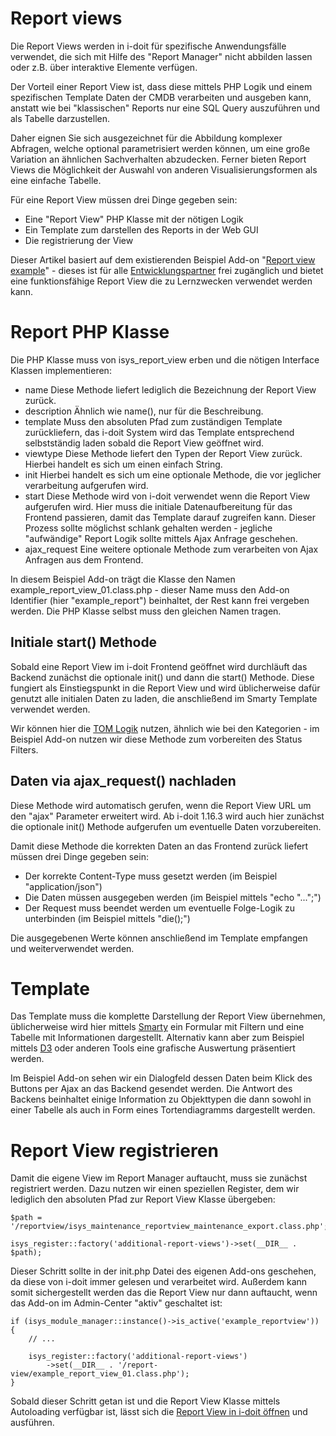 # Report views

Die Report Views werden in i-doit für spezifische Anwendungsfälle verwendet, die sich mit Hilfe des "Report Manager" nicht abbilden lassen oder z.B. über interaktive Elemente verfügen.

Der Vorteil einer Report View ist, dass diese mittels PHP Logik und einem spezifischen Template Daten der CMDB verarbeiten und ausgeben kann, anstatt wie bei "klassischen" Reports nur eine SQL Query auszuführen und als Tabelle darzustellen.

Daher eignen Sie sich ausgezeichnet für die Abbildung komplexer Abfragen, welche optional parametrisiert werden können, um eine große Variation an ähnlichen Sachverhalten abzudecken. Ferner bieten Report Views die Möglichkeit der Auswahl von anderen Visualisierungsformen als eine einfache Tabelle.

Für eine Report View müssen drei Dinge gegeben sein:

*   Eine "Report View" PHP Klasse mit der nötigen Logik
*   Ein Template zum darstellen des Reports in der Web GUI
*   Die registrierung der View

Dieser Artikel basiert auf dem existierenden Beispiel Add-on "[Report view example](https://bitbucket.org/synetics/addon-example-reportview/commits/)" - dieses ist für alle [Entwicklungspartner](https://www.i-doit.com/partner/developer/) frei zugänglich und bietet eine funktionsfähige Report View die zu Lernzwecken verwendet werden kann.

Report PHP Klasse
=================

Die PHP Klasse muss von isys_report_view erben und die nötigen Interface Klassen implementieren:

*   name
    Diese Methode liefert lediglich die Bezeichnung der Report View zurück.
*   description
    Ähnlich wie name(), nur für die Beschreibung.
*   template
    Muss den absoluten Pfad zum zuständigen Template zurückliefern, das i-doit System wird das Template entsprechend selbstständig laden sobald die Report View geöffnet wird.
*   viewtype
    Diese Methode liefert den Typen der Report View zurück. Hierbei handelt es sich um einen einfach String.
*   init
    Hierbei handelt es sich um eine optionale Methode, die vor jeglicher verarbeitung aufgerufen wird.
*   start
    Diese Methode wird von i-doit verwendet wenn die Report View aufgerufen wird. Hier muss die initiale Datenaufbereitung für das Frontend passieren, damit das Template darauf zugreifen kann.
    Dieser Prozess sollte möglichst schlank gehalten werden - jegliche "aufwändige" Report Logik sollte mittels Ajax Anfrage geschehen.
*   ajax_request
    Eine weitere optionale Methode zum verarbeiten von Ajax Anfragen aus dem Frontend.

In diesem Beispiel Add-on trägt die Klasse den Namen example_report_view_01.class.php - dieser Name muss den Add-on Identifier (hier "example_report") beinhaltet, der Rest kann frei vergeben werden. Die PHP Klasse selbst muss den gleichen Namen tragen.

Initiale start() Methode
--------------------------

Sobald eine Report View im i-doit Frontend geöffnet wird durchläuft das Backend zunächst die optionale init() und dann die start() Methode. Diese fungiert als Einstiegspunkt in die Report View und wird üblicherweise dafür genutzt alle initialen Daten zu laden, die anschließend im Smarty Template verwendet werden.

Wir können hier die [TOM Logik](./kategorien-programmieren.md#ubergabe-der-daten-an-smarty-plugins-mittels-tom-und-rules) nutzen, ähnlich wie bei den Kategorien - im Beispiel Add-on nutzen wir diese Methode zum vorbereiten des Status Filters.

Daten via ajax_request() nachladen
------------------------------------

Diese Methode wird automatisch gerufen, wenn die Report View URL um den "ajax" Parameter erweitert wird. Ab i-doit 1.16.3 wird auch hier zunächst die optionale init() Methode aufgerufen um eventuelle Daten vorzubereiten.

Damit diese Methode die korrekten Daten an das Frontend zurück liefert müssen drei Dinge gegeben sein:

*   Der korrekte Content-Type muss gesetzt werden (im Beispiel "application/json")
*   Die Daten müssen ausgegeben werden (im Beispiel mittels "echo "...";")
*   Der Request muss beendet werden um eventuelle Folge-Logik zu unterbinden (im Beispiel mittels "die();")

Die ausgegebenen Werte können anschließend im Template empfangen und weiterverwendet werden.

Template
========

Das Template muss die komplette Darstellung der Report View übernehmen, üblicherweise wird hier mittels [Smarty](https://www.smarty.net/docs/en/) ein Formular mit Filtern und eine Tabelle mit Informationen dargestellt. Alternativ kann aber zum Beispiel mittels [D3](https://d3js.org/) oder anderen Tools eine grafische Auswertung präsentiert werden.

Im Beispiel Add-on sehen wir ein Dialogfeld dessen Daten beim Klick des Buttons per Ajax an das Backend gesendet werden. Die Antwort des Backens beinhaltet einige Information zu Objekttypen die dann sowohl in einer Tabelle als auch in Form eines Tortendiagramms dargestellt werden.

Report View registrieren
========================

Damit die eigene View im Report Manager auftaucht, muss sie zunächst registriert werden. Dazu nutzen wir einen speziellen Register, dem wir lediglich den absoluten Pfad zur Report View Klasse übergeben:

    $path = '/reportview/isys_maintenance_reportview_maintenance_export.class.php';

    isys_register::factory('additional-report-views')->set(__DIR__ . $path);

Dieser Schritt sollte in der init.php Datei des eigenen Add-ons geschehen, da diese von i-doit immer gelesen und verarbeitet wird. Außerdem kann somit sichergestellt werden das die Report View nur dann auftaucht, wenn das Add-on im Admin-Center "aktiv" geschaltet ist:

    if (isys_module_manager::instance()->is_active('example_reportview')) {
        // ...

        isys_register::factory('additional-report-views')
            ->set(__DIR__ . '/report-view/example_report_view_01.class.php');
    }

Sobald dieser Schritt getan ist und die Report View Klasse mittels Autoloading verfügbar ist, lässt sich die [Report View in i-doit öffnen](../../auswertungen/report-manager.md#report-views) und ausführen.
